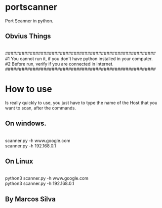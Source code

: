 # portscanner
Port Scanner in python.
<h2>Obvius Things</h2>
<br>
#######################################################
<br>
#1 You cannot run it, if you don't have python installed in your computer.
<br>
#2 Before run, verify if you are connected in internet.
<br>
#######################################################
<h1>How to use</h1>
Is really quickly to use, you just have to type the name of the Host that you want to scan, after the commands.
<br>
<h2>On windows.</h2>
<br>
scanner.py -h www.google.com<br>
scanner.py -h 192.168.0.1<br>
<h2>On Linux</h2>
<br>
python3 scanner.py -h www.google.com<br>
python3 scanner.py -h 192.168.0.1<br>
<h2>By Marcos Silva</h2>
